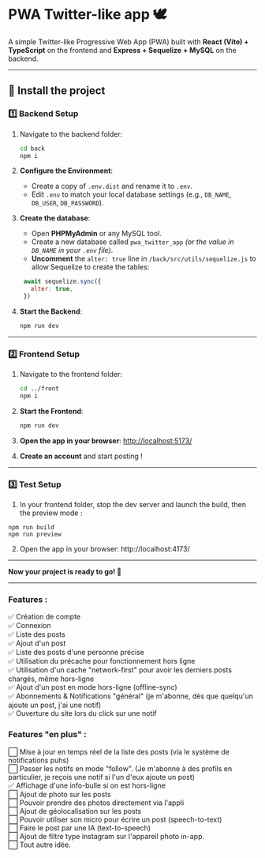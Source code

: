 # PWA Twitter-like app 🕊️

A simple Twitter-like Progressive Web App (PWA) built with **React (Vite) + TypeScript** on the frontend and **Express + Sequelize + MySQL** on the backend.

---

## 🚀 Install the project

### **1️⃣ Backend Setup**
1. Navigate to the backend folder:
   ```sh
   cd back
   npm i
   ```
2. **Configure the Environment**:
   - Create a copy of `.env.dist` and rename it to `.env`.
   - Edit `.env` to match your local database settings (e.g., `DB_NAME`, `DB_USER`, `DB_PASSWORD`).

3. **Create the database**:
   - Open **PHPMyAdmin** or any MySQL tool.
   - Create a new database called `pwa_twitter_app` *(or the value in `DB_NAME` in your `.env` file)*.
   - **Uncomment** the `alter: true` line in `/back/src/utils/sequelize.js` to allow Sequelize to create the tables:
   ```js
    await sequelize.sync({
      alter: true,
    })
   ```

4. **Start the Backend**:
   ```sh
   npm run dev
   ```

---

### **2️⃣ Frontend Setup**
1. Navigate to the frontend folder:
   ```sh
   cd ../front
   npm i
   ```
2. **Start the Frontend**:
   ```sh
   npm run dev
   ```
3. **Open the app in your browser**: [http://localhost:5173/](http://localhost:5173/)

4. **Create an account** and start posting !

---

### **3️⃣ Test Setup**
1. In your frontend folder, stop the dev server and launch the build, then the preview mode :

```
npm run build
npm run preview
```

2. Open the app in your browser: http://localhost:4173/
---

 **Now your project is ready to go! 🚀**

---

### Features : 
✅ Création de compte \
✅ Connexion \
✅ Liste des posts \
✅ Ajout d'un post \
✅ Liste des posts d'une personne précise \
✅ Utilisation du précache pour fonctionnement hors ligne \
✅ Utilisation d'un cache "network-first" pour avoir les derniers posts chargés, même hors-ligne \
✅ Ajout d'un post en mode hors-ligne (offline-sync) \
✅ Abonnements & Notifications "général" (je m'abonne, dès que quelqu'un ajoute un post, j'ai une notif) \
✅ Ouverture du site lors du click sur une notif  

### Features "en plus" : 
⬜ Mise à jour en temps réel de la liste des posts (via le système de notifications puhs)\
⬜ Passer les notifs en mode "follow". (Je m'abonne à des profils en particulier, je reçois une notif si l'un d'eux ajoute un post)\
✅ Affichage d'une info-bulle si on est hors-ligne\
⬜ Ajout de photo sur les posts\
⬜ Pouvoir prendre des photos directement via l'appli\
⬜ Ajout de géolocalisation sur les posts\
⬜ Pouvoir utiliser son micro pour écrire un post (speech-to-text)\
⬜ Faire le post par une IA (text-to-speech)\
⬜ Ajout de filtre type instagram sur l'appareil photo in-app.\
⬜ Tout autre idée.  